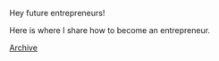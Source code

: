 
Hey future entrepreneurs!

Here is where I share how to become an entrepreneur. 


<a href="/archive.html">Archive</a>

